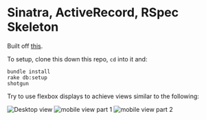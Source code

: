 # Sinatra, ActiveRecord, RSpec Skeleton

Built off [this](https://github.com/turingschool-examples/sinatra-active-record-skeleton).

To setup, clone this down this repo, `cd` into it and:

```
bundle install
rake db:setup
shotgun
```

Try to use flexbox displays to achieve views similar to the following: 

![Desktop view](https://snag.gy/vxKEZO.jpg)
![mobile view part 1](https://snag.gy/IjtDeL.jpg)
![mobile view part 2](https://snag.gy/MjCwtc.jpg)
